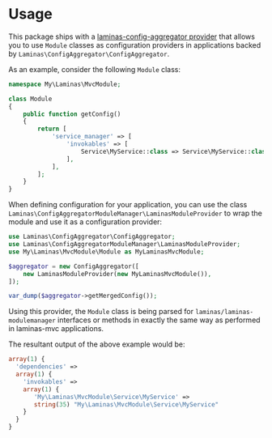 # Usage

This package ships with a [laminas-config-aggregator provider](https://docs.laminas.dev/laminas-config-aggregator/config-providers/)
that allows you to use `Module` classes as configuration providers in
applications backed by `Laminas\ConfigAggregator\ConfigAggregator`.

As an example, consider the following `Module` class:

```php
namespace My\Laminas\MvcModule;

class Module 
{
    public function getConfig()
    {
        return [
            'service_manager' => [
                'invokables' => [
                    Service\MyService::class => Service\MyService::class, 
                ],
            ],
        ];
    }
}
```

When defining configuration for your application, you can use the class
`Laminas\ConfigAggregatorModuleManager\LaminasModuleProvider` to wrap the module and
use it as a configuration provider:

```php
use Laminas\ConfigAggregator\ConfigAggregator;
use Laminas\ConfigAggregatorModuleManager\LaminasModuleProvider;
use My\Laminas\MvcModule\Module as MyLaminasMvcModule;

$aggregator = new ConfigAggregator([
    new LaminasModuleProvider(new MyLaminasMvcModule()),
]);

var_dump($aggregator->getMergedConfig());
```

Using this provider, the `Module` class is being parsed for
`laminas/laminas-modulemanager` interfaces or methods in exactly the same way as
performed in laminas-mvc applications.

The resultant output of the above example would be:

```php
array(1) {
  'dependencies' => 
  array(1) {
    'invokables' =>
    array(1) {
       'My\Laminas\MvcModule\Service\MyService' =>
       string(35) "My\Laminas\MvcModule\Service\MyService"
    }
  }
}
```
